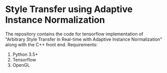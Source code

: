 # Style Transfer using Adaptive Instance Normalization
The repository contains the code for tensorflow implementation of "Arbitrary Style Transfer in Real-time with Adaptive Instance Normalization" along with the C++ front end.
Requirements:
1. Python 3.5+
2. Tensorflow
3. OpenGL
